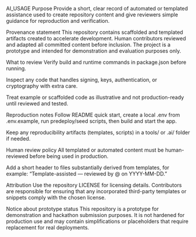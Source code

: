 AI_USAGE
Purpose
Provide a short, clear record of automated or templated assistance used to create repository content and give reviewers simple guidance for reproduction and verification.

Provenance statement
This repository contains scaffolded and templated artifacts created to accelerate development. Human contributors reviewed and adapted all committed content before inclusion. The project is a prototype and intended for demonstration and evaluation purposes only.

What to review
Verify build and runtime commands in package.json before running.

Inspect any code that handles signing, keys, authentication, or cryptography with extra care.

Treat example or scaffolded code as illustrative and not production-ready until reviewed and tested.

Reproduction notes
Follow README quick start, create a local .env from .env.example, run predeploy/seed scripts, then build and start the app.

Keep any reproducibility artifacts (templates, scripts) in a tools/ or .ai/ folder if needed.

Human review policy
All templated or automated content must be human-reviewed before being used in production.

Add a short header to files substantially derived from templates, for example: “Template-assisted — reviewed by @<github-username> on YYYY-MM-DD.”

Attribution
Use the repository LICENSE for licensing details. Contributors are responsible for ensuring that any incorporated third-party templates or snippets comply with the chosen license.

Notice about prototype status
This repository is a prototype for demonstration and hackathon submission purposes. It is not hardened for production use and may contain simplifications or placeholders that require replacement for real deployments.
